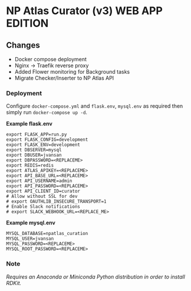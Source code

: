 # NP Atlas Curator (v3) WEB APP EDITION

## Changes

- Docker compose deployment
- Nginx -> Traefik reverse proxy
- Added Flower monitoring for Background tasks
- Migrate Checker/Inserter to NP Atlas API

### Deployment

Configure `docker-compose.yml` and `flask.env`, `mysql.env` as required then simply run `docker-compose up -d`.

**Example flask.env**

```
export FLASK_APP=run.py
export FLASK_CONFIG=development
export FLASK_ENV=development
export DBSERVER=mysql
export DBUSER=jvansan
export DBPASSWORD=<REPLACEME>
export REDIS=redis
export ATLAS_APIKEY=<REPLACEME>
export API_BASE_URL=<REPLACEME>
export API_USERNAME=admin
export API_PASSWORD=<REPLACEME>
export API_CLIENT_ID=curator
# Allow without SSL for dev
# export OAUTHLIB_INSECURE_TRANSPORT=1
# Enable Slack notifications
# export SLACK_WEBHOOK_URL=<REPLACE_ME>
```

**Example mysql.env**

```
MYSQL_DATABASE=npatlas_curation
MYSQL_USER=jvansan
MYSQL_PASSWORD=<REPLACEME>
MYSQL_ROOT_PASSWORD=<REPLACEME>
```

### Note

_Requires an Anaconda or Miniconda Python distribution in order to
install RDKit._
